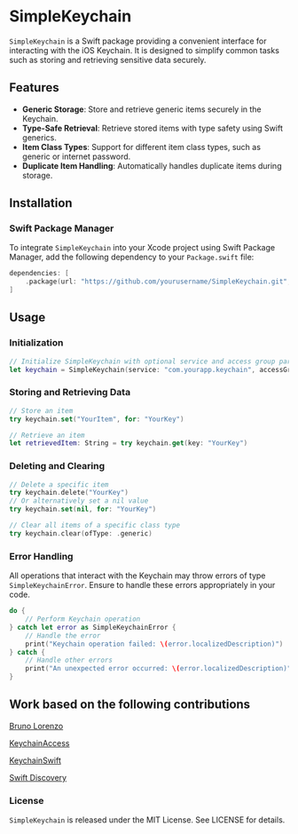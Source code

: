 # SimpleKeychain

`SimpleKeychain` is a Swift package providing a convenient interface for interacting with the iOS Keychain. It is designed to simplify common tasks such as storing and retrieving sensitive data securely.

## Features

- **Generic Storage**: Store and retrieve generic items securely in the Keychain.
- **Type-Safe Retrieval**: Retrieve stored items with type safety using Swift generics.
- **Item Class Types**: Support for different item class types, such as generic or internet password.
- **Duplicate Item Handling**: Automatically handles duplicate items during storage.

## Installation

### Swift Package Manager

To integrate `SimpleKeychain` into your Xcode project using Swift Package Manager, add the following dependency to your `Package.swift` file:

```swift
dependencies: [
    .package(url: "https://github.com/yourusername/SimpleKeychain.git", from: "0.1.0")
]
```

## Usage

### Initialization

```swift
// Initialize SimpleKeychain with optional service and access group parameters
let keychain = SimpleKeychain(service: "com.yourapp.keychain", accessGroup: "your.access.group")
```

### Storing and Retrieving Data

```swift
// Store an item
try keychain.set("YourItem", for: "YourKey")

// Retrieve an item
let retrievedItem: String = try keychain.get(key: "YourKey")
```

### Deleting and Clearing

```swift
// Delete a specific item
try keychain.delete("YourKey")
// Or alternatively set a nil value
try keychain.set(nil, for: "YourKey")

// Clear all items of a specific class type
try keychain.clear(ofType: .generic)
```

### Error Handling

All operations that interact with the Keychain may throw errors of type `SimpleKeychainError`. Ensure to handle these errors appropriately in your code.

```swift
do {
    // Perform Keychain operation
} catch let error as SimpleKeychainError {
    // Handle the error
    print("Keychain operation failed: \(error.localizedDescription)")
} catch {
    // Handle other errors
    print("An unexpected error occurred: \(error.localizedDescription)")
}
```

## Work based on the following contributions

[Bruno Lorenzo](https://blorenzop.medium.com/keychain-services-in-swift-ecb9d6d5c6cd)

[KeychainAccess](https://github.com/kishikawakatsumi/KeychainAccess)

[KeychainSwift](https://github.com/evgenyneu/keychain-swift/)

[Swift Discovery](https://onmyway133.com/posts/how-to-use-keychain-in-swift/)


### License
`SimpleKeychain` is released under the MIT License. See LICENSE for details.